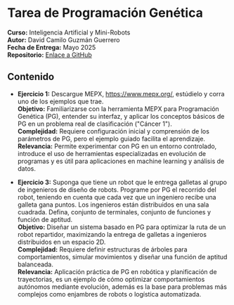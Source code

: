 # Tarea de Programación Genética
**Curso:** Inteligencia Artificial y Mini-Robots  
**Autor:** David Camilo Guzmán Guerrero  
**Fecha de Entrega:** Mayo 2025  
**Repositorio:** [Enlace a GitHub](https://github.com/lmao813/Tarea_ProgramacionGenetica)  

## Contenido  
- **Ejercicio 1:** Descargue MEPX, https://www.mepx.org/, estúdielo y corra uno de los ejemplos que trae.  
**Objetivo:** Familiarizarse con la herramienta MEPX para Programación Genética (PG), entender su interfaz, y aplicar los conceptos básicos de PG en un problema real de clasificación ("Cáncer 1").  
**Complejidad:** Requiere configuración inicial y comprensión de los parámetros de PG, pero el ejemplo guiado facilita el aprendizaje.  
**Relevancia:** Permite experimentar con PG en un entorno controlado, introduce el uso de herramientas especializadas en evolución de programas y es útil para aplicaciones en machine learning y análisis de datos.  

- **Ejercicio 3:** Suponga que tiene un robot que le entrega galletas al grupo de ingenieros de diseño de robots. Programe por PG el recorrido del robot, teniendo en cuenta que cada vez que un ingeniero recibe una galleta gana puntos. Los ingenieros están distribuidos en una sala cuadrada. Defina, conjunto de terminales, conjunto de funciones y función de aptitud.  
**Objetivo:** Diseñar un sistema basado en PG para optimizar la ruta de un robot repartidor, maximizando la entrega de galletas a ingenieros distribuidos en un espacio 2D.  
**Complejidad:** Requiere definir estructuras de árboles para comportamientos, simular movimientos y diseñar una función de aptitud balanceada.  
**Relevancia:** Aplicación práctica de PG en robótica y planificación de trayectorias, es un ejemplo de cómo optimizar comportamientos autónomos mediante evolución, además es la base para problemas más complejos como enjambres de robots o logística automatizada.

